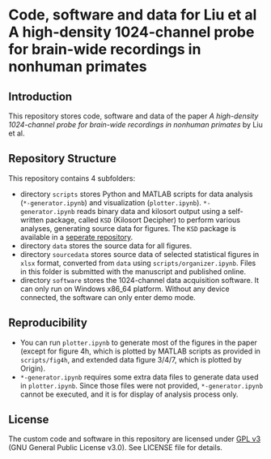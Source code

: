 # Code, software and data for Liu et al A high-density 1024-channel probe for brain-wide recordings in nonhuman primates

## Introduction

This repository stores code, software and data of the paper _A high-density 1024-channel probe for brain-wide recordings in nonhuman primates_ by Liu et al.

## Repository Structure

This repository contains 4 subfolders:
+ directory `scripts` stores Python and MATLAB scripts for data analysis (`*-generator.ipynb`) and visualization (`plotter.ipynb`). `*-generator.ipynb` reads binary data and kilosort output using a self-written package, called `KSD` (Kilosort Decipher) to perform various analyses, generating source data for figures. The `KSD` package is available in a [seperate repository](https://github.com/DuanLab-PKU/KSD).
+ directory `data` stores the source data for all figures.
+ directory `sourcedata` stores source data of selected statistical figures in `xlsx` format, converted from `data` using `scripts/organizer.ipynb`. Files in this folder is submitted with the manuscript and published online.
+ directory `software` stores the 1024-channel data acquisition software. It can only run on Windows x86_64 platform. Without any device connected, the software can only enter demo mode.

## Reproducibility

+ You can run `plotter.ipynb` to generate most of the figures in the paper (except for figure 4h, which is plotted by MATLAB scripts as provided in `scripts/fig4h`, and extended data figure 3/4/7, which is plotted by Origin). 
+ `*-generator.ipynb` requires some extra data files to generate data used in `plotter.ipynb`. Since those files were not provided, `*-generator.ipynb` cannot be executed, and it is for display of analysis process only.

## License

The custom code and software in this repository are licensed under [GPL v3](https://www.gnu.org/licenses/gpl-3.0.en.html) (GNU General Public License v3.0). See LICENSE file for details.